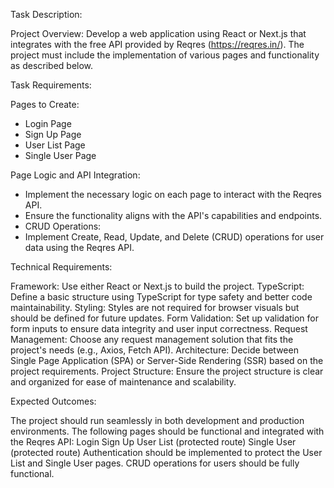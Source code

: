 Task Description:

Project Overview: Develop a web application using React or Next.js that integrates with the free API provided by Reqres (https://reqres.in/). The project must include the implementation of various pages and functionality as described below.

Task Requirements:

Pages to Create:
* Login Page
* Sign Up Page
* User List Page
* Single User Page


Page Logic and API Integration:
* Implement the necessary logic on each page to interact with the Reqres API.
* Ensure the functionality aligns with the API's capabilities and endpoints.
* CRUD Operations:
* Implement Create, Read, Update, and Delete (CRUD) operations for user data using the Reqres API.

Technical Requirements:

Framework:
Use either React or Next.js to build the project.
TypeScript:
Define a basic structure using TypeScript for type safety and better code maintainability.
Styling:
Styles are not required for browser visuals but should be defined for future updates.
Form Validation:
Set up validation for form inputs to ensure data integrity and user input correctness.
Request Management:
Choose any request management solution that fits the project's needs (e.g., Axios, Fetch API).
Architecture:
Decide between Single Page Application (SPA) or Server-Side Rendering (SSR) based on the project requirements.
Project Structure:
Ensure the project structure is clear and organized for ease of maintenance and scalability.



Expected Outcomes:

The project should run seamlessly in both development and production environments.
The following pages should be functional and integrated with the Reqres API:
Login
Sign Up
User List (protected route)
Single User (protected route)
Authentication should be implemented to protect the User List and Single User pages.
CRUD operations for users should be fully functional.
